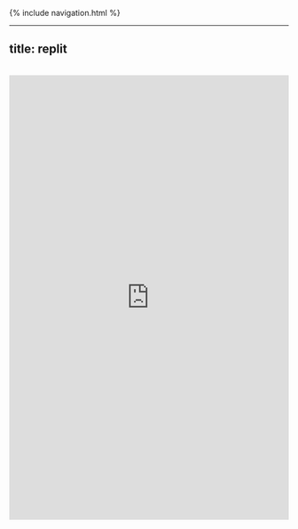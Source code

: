 {% include navigation.html %}

---
title: replit
---

<br>

<center><iframe frameborder="0" width="100%" height="800px" src=" https://replit.com/@linltl135135/lindaliu1202?lite=true#week1/fibonacci.py"></center>
 
